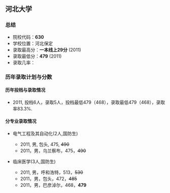 ## 河北大学  
  
### 总结  
- 院校代码：__630__  
- 学校位置：河北保定  
- 录取最高分：__一本线上29分__ (2011)  
- 录取最低分：__479__ (2011)  
- 录取几率：  
 
  
### 历年录取计划与分数  

#### 历年投档与录取情况  
- 2011, 投档6人，录取5人，投档最低479（468），录取最低479（468），录取率83.3%.  
  

#### 分专业录取情况  
- 电气工程及其自动化(2人,国防生)  
    - 2011, 男, 包头, 475, ~~490~~  
    - 2011，男，乌兰察布，475，~~490~~  
  
- 临床医学(3人,国防生)  
    - 2011, 男，呼和浩特，513，~~530~~    
    - 2011，男，包头，472，~~485~~  
    - 2011，男，巴彦淖尔，468，__479__  
    
